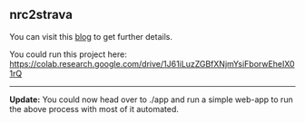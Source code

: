 nrc2strava
---
You can visit this [blog](https://medium.com/@sruj/migrating-from-nrc-to-strava-994ef34c963d) to get further details.

You could run this project here:
https://colab.research.google.com/drive/1J61iLuzZGBfXNjmYsiFborwEheIX01rQ

---

**Update:** You could now head over to ./app and run a simple web-app to run the above process with most of it automated.
